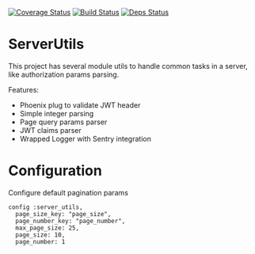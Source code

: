 [![Coverage Status](https://coveralls.io/repos/github/heyorbit/elixir-server-utils/badge.svg?branch=master)](https://coveralls.io/github/heyorbit/elixir-server-utils?branch=master)
[![Build Status](https://travis-ci.org/heyorbit/elixir-server-utils.svg?branch=master)](https://travis-ci.org/heyorbit/elixir-server-utils)
[![Deps Status](https://beta.hexfaktor.org/badge/all/github/heyorbit/elixir-server-utils.svg)](https://beta.hexfaktor.org/github/heyorbit/elixir-server-utils)

# ServerUtils

This project has several module utils to handle common tasks in a server, like authorization params parsing.

Features:

  * Phoenix plug to validate JWT header
  * Simple integer parsing
  * Page query params parser
  * JWT claims parser
  * Wrapped Logger with Sentry integration

# Configuration

Configure default pagination params

```
config :server_utils,
  page_size_key: "page_size",
  page_number_key: "page_number",
  max_page_size: 25,
  page_size: 10,
  page_number: 1
```
